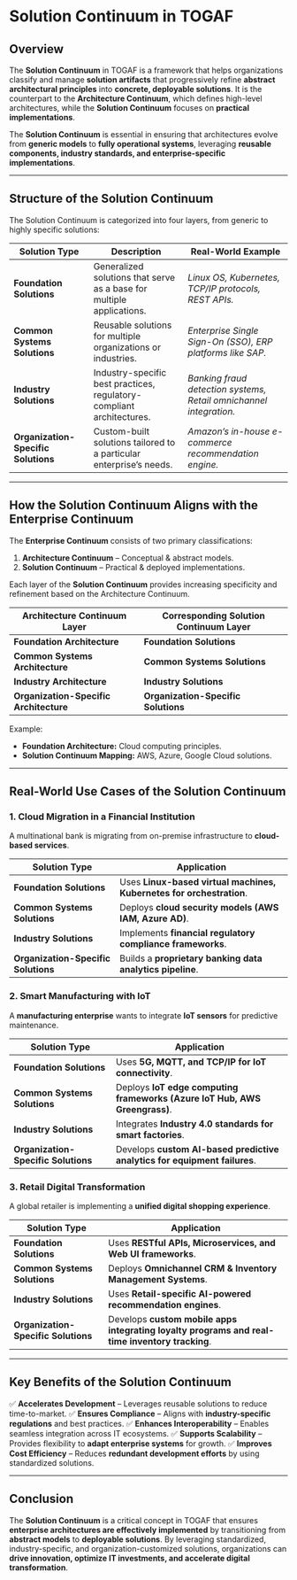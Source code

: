 # **Solution Continuum in TOGAF**

## **Overview**
The **Solution Continuum** in TOGAF is a framework that helps organizations classify and manage **solution artifacts** that progressively refine **abstract architectural principles** into **concrete, deployable solutions**. It is the counterpart to the **Architecture Continuum**, which defines high-level architectures, while the **Solution Continuum** focuses on **practical implementations**.

The **Solution Continuum** is essential in ensuring that architectures evolve from **generic models** to **fully operational systems**, leveraging **reusable components, industry standards, and enterprise-specific implementations**.

---

## **Structure of the Solution Continuum**
The Solution Continuum is categorized into four layers, from generic to highly specific solutions:

| **Solution Type** | **Description** | **Real-World Example** |
|------------------|----------------|------------------|
| **Foundation Solutions** | Generalized solutions that serve as a base for multiple applications. | *Linux OS, Kubernetes, TCP/IP protocols, REST APIs.* |
| **Common Systems Solutions** | Reusable solutions for multiple organizations or industries. | *Enterprise Single Sign-On (SSO), ERP platforms like SAP.* |
| **Industry Solutions** | Industry-specific best practices, regulatory-compliant architectures. | *Banking fraud detection systems, Retail omnichannel integration.* |
| **Organization-Specific Solutions** | Custom-built solutions tailored to a particular enterprise’s needs. | *Amazon’s in-house e-commerce recommendation engine.* |

---

## **How the Solution Continuum Aligns with the Enterprise Continuum**
The **Enterprise Continuum** consists of two primary classifications:
1. **Architecture Continuum** – Conceptual & abstract models.
2. **Solution Continuum** – Practical & deployed implementations.

Each layer of the **Solution Continuum** provides increasing specificity and refinement based on the Architecture Continuum.

| **Architecture Continuum Layer** | **Corresponding Solution Continuum Layer** |
|---------------------------------|----------------------------------|
| **Foundation Architecture** | **Foundation Solutions** |
| **Common Systems Architecture** | **Common Systems Solutions** |
| **Industry Architecture** | **Industry Solutions** |
| **Organization-Specific Architecture** | **Organization-Specific Solutions** |

Example:
- **Foundation Architecture:** Cloud computing principles.
- **Solution Continuum Mapping:** AWS, Azure, Google Cloud solutions.

---

## **Real-World Use Cases of the Solution Continuum**

### **1. Cloud Migration in a Financial Institution**
A multinational bank is migrating from on-premise infrastructure to **cloud-based services**.

| **Solution Type** | **Application** |
|------------------|-----------------|
| **Foundation Solutions** | Uses **Linux-based virtual machines, Kubernetes for orchestration**. |
| **Common Systems Solutions** | Deploys **cloud security models (AWS IAM, Azure AD)**. |
| **Industry Solutions** | Implements **financial regulatory compliance frameworks**. |
| **Organization-Specific Solutions** | Builds a **proprietary banking data analytics pipeline**. |

### **2. Smart Manufacturing with IoT**
A **manufacturing enterprise** wants to integrate **IoT sensors** for predictive maintenance.

| **Solution Type** | **Application** |
|------------------|-----------------|
| **Foundation Solutions** | Uses **5G, MQTT, and TCP/IP for IoT connectivity**. |
| **Common Systems Solutions** | Deploys **IoT edge computing frameworks (Azure IoT Hub, AWS Greengrass)**. |
| **Industry Solutions** | Integrates **Industry 4.0 standards for smart factories**. |
| **Organization-Specific Solutions** | Develops **custom AI-based predictive analytics for equipment failures**. |

### **3. Retail Digital Transformation**
A global retailer is implementing a **unified digital shopping experience**.

| **Solution Type** | **Application** |
|------------------|-----------------|
| **Foundation Solutions** | Uses **RESTful APIs, Microservices, and Web UI frameworks**. |
| **Common Systems Solutions** | Deploys **Omnichannel CRM & Inventory Management Systems**. |
| **Industry Solutions** | Uses **Retail-specific AI-powered recommendation engines**. |
| **Organization-Specific Solutions** | Develops **custom mobile apps integrating loyalty programs and real-time inventory tracking**. |

---

## **Key Benefits of the Solution Continuum**
✅ **Accelerates Development** – Leverages reusable solutions to reduce time-to-market.
✅ **Ensures Compliance** – Aligns with **industry-specific regulations** and best practices.
✅ **Enhances Interoperability** – Enables seamless integration across IT ecosystems.
✅ **Supports Scalability** – Provides flexibility to **adapt enterprise systems** for growth.
✅ **Improves Cost Efficiency** – Reduces **redundant development efforts** by using standardized solutions.

---

## **Conclusion**
The **Solution Continuum** is a critical concept in TOGAF that ensures **enterprise architectures are effectively implemented** by transitioning from **abstract models** to **deployable solutions**. By leveraging standardized, industry-specific, and organization-customized solutions, organizations can **drive innovation, optimize IT investments, and accelerate digital transformation**.
